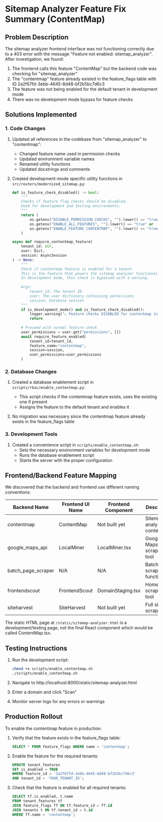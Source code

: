 # Sitemap Analyzer Feature Fix Summary (ContentMap)

## Problem Description

The sitemap analyzer frontend interface was not functioning correctly due to a 403 error with the message "Feature not enabled: sitemap_analyzer". After investigation, we found:

1. The frontend calls this feature "ContentMap" but the backend code was checking for "sitemap_analyzer"
2. The "contentmap" feature already existed in the feature_flags table with ID 2a2f67fd-3ebb-4645-8d48-bf2b5bc7d6c3
3. The feature was not being enabled for the default tenant in development mode
4. There was no development mode bypass for feature checks

## Solutions Implemented

### 1. Code Changes

1. Updated all references in the codebase from "sitemap_analyzer" to "contentmap":
   - Changed feature name used in permission checks
   - Updated environment variable names
   - Renamed utility functions
   - Updated docstrings and comments

2. Created development-mode specific utility functions in `src/routers/modernized_sitemap.py`:
   ```python
   def is_feature_check_disabled() -> bool:
       """
       Checks if feature flag checks should be disabled.
       Used for development and testing environments.
       """
       return (
           os.getenv("DISABLE_PERMISSION_CHECKS", "").lower() == "true" or
           os.getenv("ENABLE_ALL_FEATURES", "").lower() == "true" or
           os.getenv("ENABLE_FEATURE_CONTENTMAP", "").lower() == "true"
       )

   async def require_contentmap_feature(
       tenant_id: str,
       user: Dict,
       session: AsyncSession
   ) -> None:
       """
       Check if contentmap feature is enabled for a tenant.
       This is the feature that powers the sitemap analyzer functionality.
       In development mode, this check is bypassed with a warning.
       
       Args:
           tenant_id: The tenant ID
           user: The user dictionary containing permissions
           session: Database session
       """
       if is_development_mode() and is_feature_check_disabled():
           logger.warning("⚠️ Feature checks DISABLED for contentmap in development mode ⚠️")
           return
       
       # Proceed with normal feature check
       user_permissions = user.get("permissions", [])
       await require_feature_enabled(
           tenant_id=tenant_id,
           feature_name="contentmap",
           session=session,
           user_permissions=user_permissions
       )
   ```

### 2. Database Changes

1. Created a database enablement script in `scripts/rbac/enable_contentmap.py`:
   - This script checks if the contentmap feature exists, uses the existing one if present
   - Assigns the feature to the default tenant and enables it

2. No migration was necessary since the contentmap feature already exists in the feature_flags table

### 3. Development Tools

1. Created a convenience script in `scripts/enable_contentmap.sh`:
   - Sets the necessary environment variables for development mode
   - Runs the database enablement script
   - Starts the server with the proper configuration

## Frontend/Backend Feature Mapping

We discovered that the backend and frontend use different naming conventions:

| Backend Name     | Frontend UI Name | Frontend Component  | Description                      |
|------------------|------------------|---------------------|----------------------------------|
| contentmap       | ContentMap       | Not built yet       | Sitemap analyzer for content     |
| google_maps_api  | LocalMiner       | LocalMiner.tsx      | Google Maps scraping tool        |
| batch_page_scraper | N/A            | N/A                 | Batch page scraping functionality|
| frontendscout    | FrontendScout    | DomainStaging.tsx   | Homepage scraping tool           |
| siteharvest      | SiteHarvest      | Not built yet       | Full site scraper               |

The static HTML page at `/static/sitemap-analyzer.html` is a development/testing page, not the final React component which would be called ContentMap.tsx.

## Testing Instructions

1. Run the development script:
   ```bash
   chmod +x scripts/enable_contentmap.sh
   ./scripts/enable_contentmap.sh
   ```

2. Navigate to http://localhost:8000/static/sitemap-analyzer.html

3. Enter a domain and click "Scan"

4. Monitor server logs for any errors or warnings

## Production Rollout

To enable the contentmap feature in production:

1. Verify that the feature exists in the feature_flags table:
   ```sql
   SELECT * FROM feature_flags WHERE name = 'contentmap';
   ```

2. Enable the feature for the required tenants:
   ```sql
   UPDATE tenant_features 
   SET is_enabled = TRUE
   WHERE feature_id = '2a2f67fd-3ebb-4645-8d48-bf2b5bc7d6c3'
   AND tenant_id = 'YOUR_TENANT_ID';
   ```

3. Check that the feature is enabled for all required tenants:
   ```sql
   SELECT tf.is_enabled, t.name 
   FROM tenant_features tf 
   JOIN feature_flags ff ON tf.feature_id = ff.id
   JOIN tenants t ON tf.tenant_id = t.id
   WHERE ff.name = 'contentmap';
   ```